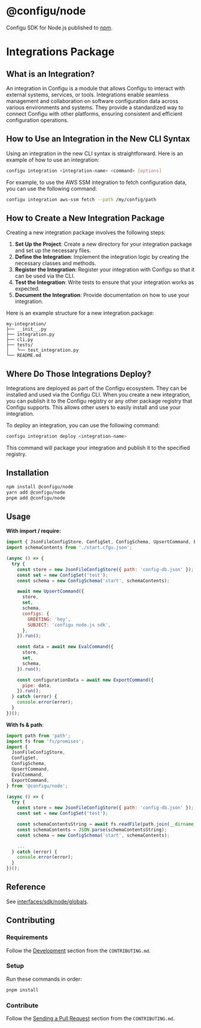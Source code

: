 # @configu/node

Configu SDK for Node.js published to [npm](https://www.npmjs.com/package/@configu/node).


# Integrations Package

## What is an Integration?

An integration in Configu is a module that allows Configu to interact with external systems, services, or tools. Integrations enable seamless management and collaboration on software configuration data across various environments and systems. They provide a standardized way to connect Configu with other platforms, ensuring consistent and efficient configuration operations.

## How to Use an Integration in the New CLI Syntax

Using an integration in the new CLI syntax is straightforward. Here is an example of how to use an integration:

```sh
configu integration <integration-name> <command> [options]
```

For example, to use the AWS SSM integration to fetch configuration data, you can use the following command:

```sh
configu integration aws-ssm fetch --path /my/config/path
```

## How to Create a New Integration Package

Creating a new integration package involves the following steps:

1. **Set Up the Project**: Create a new directory for your integration package and set up the necessary files.
2. **Define the Integration**: Implement the integration logic by creating the necessary classes and methods.
3. **Register the Integration**: Register your integration with Configu so that it can be used via the CLI.
4. **Test the Integration**: Write tests to ensure that your integration works as expected.
5. **Document the Integration**: Provide documentation on how to use your integration.

Here is an example structure for a new integration package:

```
my-integration/
├── __init__.py
├── integration.py
├── cli.py
├── tests/
│   └── test_integration.py
└── README.md
```

## Where Do Those Integrations Deploy?

Integrations are deployed as part of the Configu ecosystem. They can be installed and used via the Configu CLI. When you create a new integration, you can publish it to the Configu registry or any other package registry that Configu supports. This allows other users to easily install and use your integration.

To deploy an integration, you can use the following command:

```sh
configu integration deploy <integration-name>
```

This command will package your integration and publish it to the specified registry.




## Installation

```bash
npm install @configu/node
yarn add @configu/node
pnpm add @configu/node
```

## Usage

**With import / require:**

```js
import { JsonFileConfigStore, ConfigSet, ConfigSchema, UpsertCommand, EvalCommand, ExportCommand } from '@configu/node';
import schemaContents from './start.cfgu.json';

(async () => {
  try {
    const store = new JsonFileConfigStore({ path: 'config-db.json' });
    const set = new ConfigSet('test');
    const schema = new ConfigSchema('start', schemaContents);

    await new UpsertCommand({
      store,
      set,
      schema,
      configs: {
        GREETING: 'hey',
        SUBJECT: 'configu node.js sdk',
      },
    }).run();

    const data = await new EvalCommand({
      store,
      set,
      schema,
    }).run();

    const configurationData = await new ExportCommand({
      pipe: data,
    }).run();
  } catch (error) {
    console.error(error);
  }
})();
```

**With fs & path**:

```js
import path from 'path';
import fs from 'fs/promises';
import {
  JsonFileConfigStore,
  ConfigSet,
  ConfigSchema,
  UpsertCommand,
  EvalCommand,
  ExportCommand,
} from '@configu/node';

(async () => {
  try {
    const store = new JsonFileConfigStore({ path: 'config-db.json' });
    const set = new ConfigSet('test');

    const schemaContentsString = await fs.readFile(path.join(__dirname, 'start.cfgu.json'));
    const schemaContents = JSON.parse(schemaContentsString);
    const schema = new ConfigSchema('start', schemaContents);

    ...
  } catch (error) {
    console.error(error);
  }
})();
```



<!-- For more examples see [examples/node](https://github.com/configu/configu/tree/main/examples/node-sdk/) -->

## Reference

See [interfaces/sdk/node/globals](https://docs.configu.com/interfaces/sdk/node/globals).

## Contributing

### Requirements

Follow the [Development](https://github.com/configu/configu/blob/main/CONTRIBUTING.md#development) section from the `CONTRIBUTING.md`.

### Setup

Run these commands in order:

```bash
pnpm install
```

### Contribute

Follow the [Sending a Pull Request](https://github.com/configu/configu/blob/main/CONTRIBUTING.md#sending-a-pull-request) section from the `CONTRIBUTING.md`.
